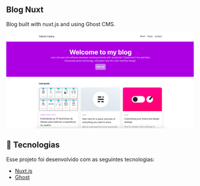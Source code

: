 ## Blog Nuxt

Blog built with nuxt.js and using Ghost CMS.

![](static/preview.png)


## 🚀 Tecnologias

Esse projeto foi desenvolvido com as seguintes tecnologias:

- [Nuxt.js](https://nuxtjs.org/)
- [Ghost](https://ghost.org/docs/)